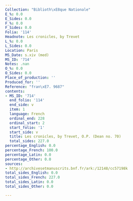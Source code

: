 ```yaml
---
Collection: "Biblioth\xE8que Nationale"
E_%: 0.0
E_Sides: 0.0
F_%: 0.0
F_Sides: 0.0
Folia: '114'
Headnote: Les cronicles, by Trevet
L_%: 0.0
L_Sides: 0.0
Location: Paris
MS_Date: s.xiv (med)
MS_ID: '714'
Notes: .nan
O_%: 0.0
O_Sides: 0.0
Place_of_production: ''
Produced_for: ''
Reference: "fran\xE7. 9687"
contents:
- MS_ID: '714'
  end_folio: '114'
  end_side: v
  item: 1
  language: French
  ordinal_end: 228
  ordinal_start: 2
  start_folio: '1'
  start_side: v
  title: Les cronicles, by Trevet, O.P. (Dean no. 70)
  total_sides: 227.0
percentage_English: 0.0
percentage_French: 100.0
percentage_Latin: 0.0
percentage_Other: 0.0
sources:
- http://archivesetmanuscrits.bnf.fr/ark:/12148/cc57198k
total_sides_English: 0.0
total_sides_French: 227.0
total_sides_Latin: 0.0
total_sides_Other: 0.0

---
```

